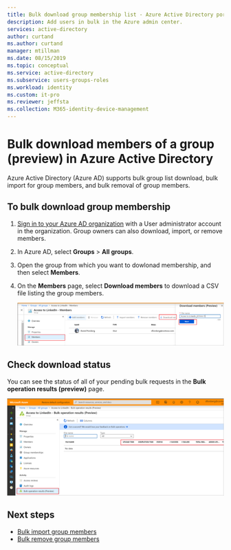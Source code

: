 ```yaml
---
title: Bulk download group membership list - Azure Active Directory portal | Microsoft Docs
description: Add users in bulk in the Azure admin center. 
services: active-directory 
author: curtand
ms.author: curtand
manager: mtillman
ms.date: 08/15/2019
ms.topic: conceptual
ms.service: active-directory
ms.subservice: users-groups-roles
ms.workload: identity
ms.custom: it-pro
ms.reviewer: jeffsta
ms.collection: M365-identity-device-management
---
```


# Bulk download members of a group (preview) in Azure Active Directory

Azure Active Directory (Azure AD) supports bulk group list download, bulk import for group members, and bulk removal of group members.

## To bulk download group membership

1. [Sign in to your Azure AD organization](https://aad.portal.azure.com) with a User administrator account in the organization. Group owners can also download, import, or remove members.
1. In Azure AD, select **Groups** > **All groups**.
1. Open the group from which you want to dowlonad membership, and then select **Members**.
1. On the **Members** page, select **Download members** to download a CSV file listing the group members.

   ![The Download Members command is on the profile page for the group](./media/groups-bulk-download-members/download-panel.png)

## Check download status

You can see the status of all of your pending bulk requests in the **Bulk operation results (preview)** page.

   ![The Bulk operations results page shows you bulk request status](./media/groups-bulk-download-members/bulk-center.png)

## Next steps

- [Bulk import group members](groups-bulk-import-members.md)
- [Bulk remove group members](groups-bulk-download-members.md)
